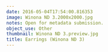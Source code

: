 ```yaml
---
date: 2016-05-04T17:54:00.816353
image: Winona ND 3.2000x2000.jpg
notes: Open for metadata submission.
object_use: Other
thumbnail: Winona ND 3.preview.jpg
title: Earrings (Winona ND 3)
---
```


